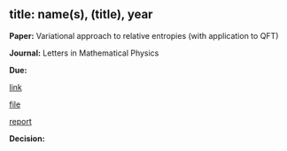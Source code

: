 
title: name(s), (title), year
---

**Paper:**  Variational approach to relative entropies (with application to QFT) 

**Journal:** Letters in Mathematical Physics

**Due:** 

[link]()

[file](REF_hollands2021/file.pdf)

[report](REF_hollands2021/report.pdf)

**Decision:**

